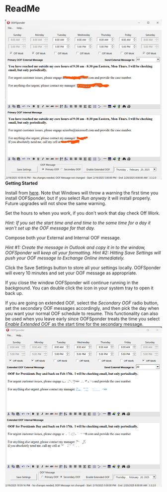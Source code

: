 # ReadMe

![Image of primary UI](https://github.com/EvanBasalik/OOFSponder/blob/master/ReadMeImages/Primary.png)
**Getting Started**

Install from [here](https://oofsponderdeploy.blob.core.windows.net/install/install.htm). Note that Windows will throw a warning the first time you install OOFSponder, but if you select _Run anyway_ it will install properly. Future upgrades will not show the same warning.

Set the hours to when you work, if you don't work that day check Off Work.  

_Hint: If you set the start time and end time to the same time for a day it won't set up the OOF message for that day._

Compose both your External and Internal OOF message.

_Hint #1: Create the message in Outlook and copy it in to the window, OOFSponder will keep all your formatting._
_Hint #2: Hitting Save Settings will push your OOF message to Exchange Online immediately._

Click the Save Settings button to store all your settings locally. OOFSponder will every 10 minutes and set your OOF message as appropriate.

If you close the window OOFSponder will continue running in the background. You can double click the icon in your system tray to open it back up.

If you are going on extended OOF, select the _Secondary OOF_ radio button, set the secondary OOF messages accordingly, and then pick the day when you want your normal OOF schedule to resume. This functionality can also be used when you leave early since OOFSponder treats the time you select _Enable Extended OOF_ as the start time for the secondary message.
![Image of secondary UI](https://github.com/EvanBasalik/OOFSponder/blob/master/ReadMeImages/Secondary.png)
